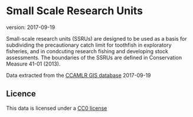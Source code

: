# Small Scale Research Units

version: 2017-09-19

Small-scale research units (SSRUs) are designed to be used as a basis for subdividing the precautionary catch limit for toothfish in exploratory fisheries, and in condcuting research fishing and developing stock assessments. The boundaries of the SSRUs are defined in Conservation Measure 41-01 (2013).

Data extracted from the [CCAMLR GIS database](https://gis.ccamlr.org/) 2017-09-19

## Licence

This data is licensed under a [CC0 license](/LICENSE.md)
